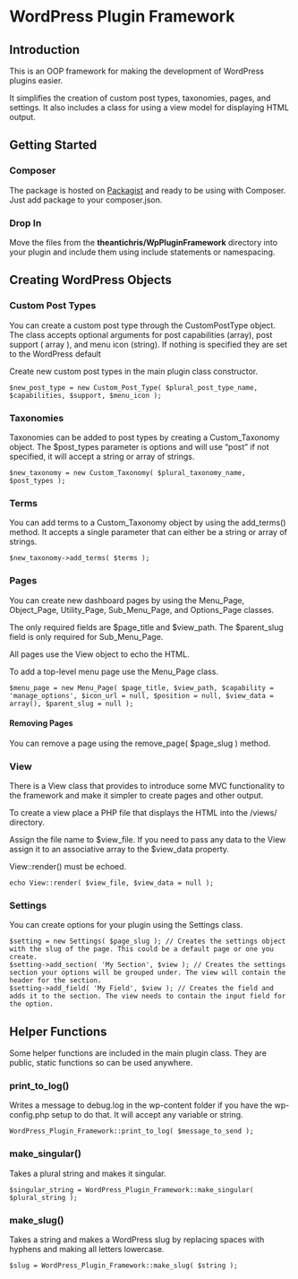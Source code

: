 # WordPress Plugin Framework

## Introduction

This is an OOP framework for making the development of WordPress plugins easier.

It simplifies the creation of custom post types, taxonomies, pages, and settings. It also includes a class for using a view model for displaying HTML output.

## Getting Started

### Composer

The package is hosted on [Packagist](https://packagist.org/packages/theantichris/wp-plugin-framework) and ready to be using with Composer. Just add package to your composer.json.

### Drop In

Move the files from the __theantichris/WpPluginFramework__ directory into your plugin and include them using include statements or namespacing.

## Creating WordPress Objects

### Custom Post Types

You can create a custom post type through the CustomPostType object. The class accepts optional arguments for post capabilities (array), post support ( array ), and menu icon (string). If nothing is specified they are set to the WordPress default

Create new custom post types in the main plugin class constructor.

```
$new_post_type = new Custom_Post_Type( $plural_post_type_name, $capabilities, $support, $menu_icon );
```

### Taxonomies

Taxonomies can be added to post types by creating a Custom_Taxonomy object. The $post_types parameter is options and will use “post” if not specified, it will accept a string or array of strings.

```
$new_taxonomy = new Custom_Taxonomy( $plural_taxonomy_name, $post_types );
```

### Terms

You can add terms to a Custom_Taxonomy object by using the add_terms() method. It accepts a single parameter that can either be a string or array of strings.

```
$new_taxonomy->add_terms( $terms );
```

### Pages

You can create new dashboard pages by using the Menu_Page, Object_Page, Utility_Page, Sub_Menu_Page, and Options_Page classes.

The only required fields are $page_title and $view_path. The $parent_slug field is only required for Sub_Menu_Page.

All pages use the View object to echo the HTML.

To add a top-level menu page use the Menu_Page class.

```
$menu_page = new Menu_Page( $page_title, $view_path, $capability = 'manage_options', $icon_url = null, $position = null, $view_data = array(), $parent_slug = null );
```

#### Removing Pages

You can remove a page using the remove_page( $page_slug ) method.

### View

There is a View class that provides to introduce some MVC functionality to the framework and make it simpler to create pages and other output.

To create a view place a PHP file that displays the HTML into the /views/ directory.

Assign the file name to $view_file. If you need to pass any data to the View assign it to an associative array to the $view_data property.

View::render() must be echoed.

```
echo View::render( $view_file, $view_data = null );
```

### Settings

You can create options for your plugin using the Settings class.

```
$setting = new Settings( $page_slug ); // Creates the settings object with the slug of the page. This could be a default page or one you create.
$setting->add_section( 'My Section', $view ); // Creates the settings section your options will be grouped under. The view will contain the header for the section.
$setting->add_field( 'My Field', $view ); // Creates the field and adds it to the section. The view needs to contain the input field for the option.
```

## Helper Functions

Some helper functions are included in the main plugin class. They are public, static functions so can be used anywhere.

### print_to_log()

Writes a message to debug.log in the wp-content folder if you have the wp-config.php setup to do that. It will accept any variable or string.

```
WordPress_Plugin_Framework::print_to_log( $message_to_send );
```

### make_singular()

Takes a plural string and makes it singular.

```
$singular_string = WordPress_Plugin_Framework::make_singular( $plural_string );
```

### make_slug()

Takes a string and makes a WordPress slug by replacing spaces with hyphens and making all letters lowercase.

```
$slug = WordPress_Plugin_Framework::make_slug( $string );
```
